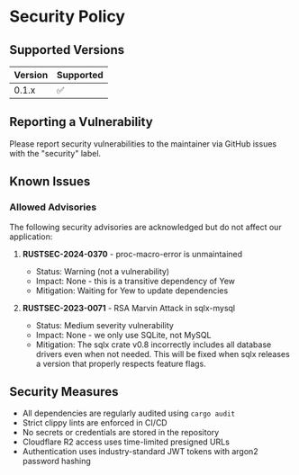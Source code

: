 # Security Policy

## Supported Versions

| Version | Supported          |
| ------- | ------------------ |
| 0.1.x   | :white_check_mark: |

## Reporting a Vulnerability

Please report security vulnerabilities to the maintainer via GitHub issues with the "security" label.

## Known Issues

### Allowed Advisories

The following security advisories are acknowledged but do not affect our application:

1. **RUSTSEC-2024-0370** - proc-macro-error is unmaintained
   - Status: Warning (not a vulnerability)
   - Impact: None - this is a transitive dependency of Yew
   - Mitigation: Waiting for Yew to update dependencies

2. **RUSTSEC-2023-0071** - RSA Marvin Attack in sqlx-mysql
   - Status: Medium severity vulnerability
   - Impact: None - we only use SQLite, not MySQL
   - Mitigation: The sqlx crate v0.8 incorrectly includes all database drivers even when not needed. This will be fixed when sqlx releases a version that properly respects feature flags.

## Security Measures

- All dependencies are regularly audited using `cargo audit`
- Strict clippy lints are enforced in CI/CD
- No secrets or credentials are stored in the repository
- Cloudflare R2 access uses time-limited presigned URLs
- Authentication uses industry-standard JWT tokens with argon2 password hashing